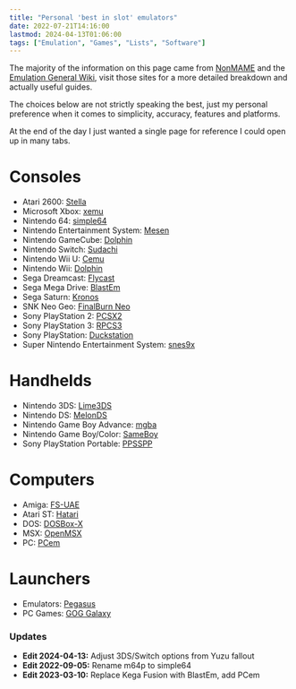 ```yaml
---
title: "Personal 'best in slot' emulators"
date: 2022-07-21T14:16:00
lastmod: 2024-04-13T01:06:00
tags: ["Emulation", "Games", "Lists", "Software"]
---
```


The majority of the information on this page came from [NonMAME](http://nonmame.retrogames.com/) and the [Emulation General Wiki](https://emulation.gametechwiki.com/index.php/Main_Page), visit those sites for a more detailed breakdown and actually useful guides.

The choices below are not strictly speaking the best, just my personal preference when it comes to simplicity, accuracy, features and platforms.

At the end of the day I just wanted a single page for reference I could open up in many tabs.

# Consoles
* Atari 2600: [Stella](https://stella-emu.github.io/)
* Microsoft Xbox: [xemu](https://github.com/mborgerson/xemu)
* Nintendo 64: [simple64](https://simple64.github.io/)
* Nintendo Entertainment System: [Mesen](https://github.com/SourMesen/Mesen)
* Nintendo GameCube: [Dolphin](https://dolphin-emu.org/)
* Nintendo Switch: [Sudachi](https://github.com/sudachi-emu/sudachi)
* Nintendo Wii U: [Cemu](http://cemu.info/)
* Nintendo Wii: [Dolphin](https://dolphin-emu.org/)
* Sega Dreamcast: [Flycast](https://flyinghead.github.io/flycast-builds/)
* Sega Mega Drive: [BlastEm](https://www.retrodev.com/blastem/)
* Sega Saturn: [Kronos](https://github.com/FCare/Kronos)
* SNK Neo Geo: [FinalBurn Neo](https://github.com/finalburnneo/FBNeo)
* Sony PlayStation 2: [PCSX2](https://pcsx2.net/)
* Sony PlayStation 3: [RPCS3](https://rpcs3.net/)
* Sony PlayStation: [Duckstation](https://github.com/stenzek/duckstation)
* Super Nintendo Entertainment System: [snes9x](https://github.com/snes9xgit/snes9x)

# Handhelds
* Nintendo 3DS: [Lime3DS](https://github.com/Lime3DS/Lime3DS)
* Nintendo DS: [MelonDS](https://github.com/Arisotura/melonDS)
* Nintendo Game Boy Advance: [mgba](https://mgba.io/)
* Nintendo Game Boy/Color: [SameBoy](https://sameboy.github.io/)
* Sony PlayStation Portable: [PPSSPP](https://github.com/hrydgard/ppsspp)

# Computers
* Amiga: [FS-UAE](https://fs-uae.net/)
* Atari ST: [Hatari](https://hatari.tuxfamily.org/)
* DOS: [DOSBox-X](https://dosbox-x.com/)
* MSX: [OpenMSX](http://openmsx.org/)
* PC: [PCem](https://pcem-emulator.co.uk/)

# Launchers
* Emulators: [Pegasus](https://pegasus-frontend.org/)
* PC Games: [GOG Galaxy](https://www.gog.com/galaxy)


### Updates
* **Edit 2024-04-13:** Adjust 3DS/Switch options from Yuzu fallout
* **Edit 2022-09-05:** Rename m64p to simple64
* **Edit 2023-03-10:** Replace Kega Fusion with BlastEm, add PCem